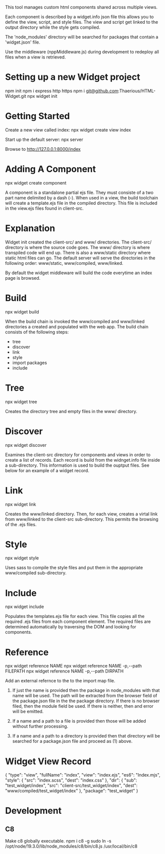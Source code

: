 This tool manages custom html components shared across multiple views.

Each component is described by a widget.info json file this allows you to define
the view, script, and style files.  The view and script get linked to the output
directory while the style gets compiled.

The 'node_modules' directory will be searched for packages that contain a 'widget.json' 
file.  

Use the middleware (nppMiddleware.js) during development to redeploy all files
when a view is retrieved.  

Setting up a new Widget project
===============================

npm init
npm i express http https
npm i git@github.com:Thaerious/HTML-Widget.git
npx widget init

Getting Started
===============

Create a new view called index:
npx widget create view index

Start up the default server:
npx server

Browse to http://127.0.0.1:8000/index

Adding A Component
==================

npx widget create component

A component is a standalone partial ejs file.  They must consiste of a two part name delimited by a dash (-).  When used in a view, the build toolchain will create a template.ejs file in the compiled directory.  This file is included in the view.ejs files found in client-src.

Explanation
===========

Widget init created the client-src/ and www/ directories.  The client-src/ directory is where the source code goes.  The www/ directory is where transpiled code will end up.  There is also a www/static directory where static html files can go.  The default server will serve the directories in the following order: www/static, www/compiled, www/linked.

By default the widget middleware will build the code everytime an index page is browsed.

Build
=====

npx widget build

When the build chain is invoked the www/compiled and www/linked directories a created and populated with the web app.  The build chain consists of the following steps:

 - tree
 - discover
 - link
 - style
 - import packages
 - include

Tree
====

npx widget tree

Creates the directory tree and empty files in the www/ directory.

Discover
========

npx widget discover

Examines the client-src directory for components and views in order to create a list of records.  Each record is build from the widnget.info file inside a sub-directory.  This information is used to build the ouptput files.  See below for an example of a widget record.

Link
====

npx widget link

Creates the www/linked directory.  Then, for each view, creates a virtal link from www/linked to the client-src sub-directory.  This permits the browsing of the .ejs files.


Style
=====

npx widget style

Uses sass to compile the style files and put them in the appropriate www/compiled sub-directory.

Include
=======

npx widget include

Populates the templates.ejs file for each view.  This file copies all the required .ejs files from each component element.  The required files are determined automatically by traversing the DOM and looking for components.

Reference
=========

npx widget reference NAME
npx widget reference NAME -p,--path FILEPATH
npx widget reference NAME -p,--path DIRPATH

Add an external refernce to the to the import map file.  

1) If just the name is provided then the package in node_modules with that name will be used.  The path will be extracted from the browser field of the package.json file in the the package directory.  If there is no browser filed, then the module field be used.  If there is neither, then and error will be emitted.

2) If a name and a path to a file is provided then those will be added without further processing.

3) If a name and a path to a directory is provided then that directory will be searched for a package.json file and proceed as (1) above.

Widget View Record
==================

{
  "type": "view",
  "fullName": "index",
  "view": "index.ejs",
  "es6": "Index.mjs",
  "style": {
    "src": "index.scss",
    "dest": "index.css"
  },
  "dir": {
    "sub": "test_widget/index",
    "src": "client-src/test_widget/index",
    "dest": "www/compiled/test_widget/index"
  },
  "package": "test_widget"
}

# Development

## C8

Make c8 globally executable.
    npm i c8 -g
    sudo ln -s /opt/node/19.3.0/lib/node_modules/c8/bin/c8.js /usr/local/bin/c8


